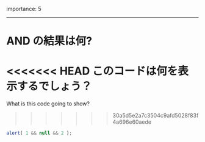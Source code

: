 importance: 5

---

# AND の結果は何?

<<<<<<< HEAD
このコードは何を表示するでしょう？
=======
What is this code going to show?
>>>>>>> 30a5d5e2a7c3504c9afd5028f83f4a696e60aede

```js
alert( 1 && null && 2 );
```
